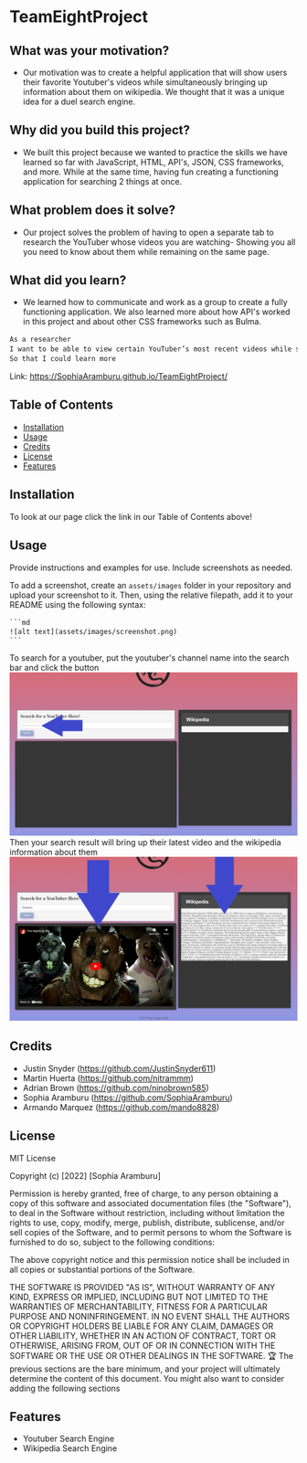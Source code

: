 # TeamEightProject
## What was your motivation?
- Our motivation was to create a helpful application that will show users their favorite Youtuber's videos while simultaneously bringing up information about them on wikipedia. We thought that it was a unique idea for a duel search engine.  
## Why did you build this project?
- We built this project because we wanted to practice the skills we have learned so far with JavaScript, HTML, API's, JSON, CSS frameworks, and more. While at the same time, having fun creating a functioning application for searching 2 things at once.  
## What problem does it solve?
- Our project solves the problem of having to open a separate tab to research the YouTuber whose videos you are watching- Showing you all you need to know about them while remaining on the same page. 
## What did you learn?
- We learned how to communicate and work as a group to create a fully functioning application. We also learned more about how API's worked in this project and about other CSS frameworks such as Bulma. 

```md
As a researcher
I want to be able to view certain YouTuber’s most recent videos while simultaneously viewing information regarding that YouTuber from Wikipedia. 
So that I could learn more
```

Link: https://SophiaAramburu.github.io/TeamEightProject/
## Table of Contents

- [Installation](#installation)
- [Usage](#usage)
- [Credits](#credits)
- [License](#license)
- [Features](#features)

## Installation

To look at our page click the link in our Table of Contents above!

## Usage

Provide instructions and examples for use. Include screenshots as needed.

To add a screenshot, create an `assets/images` folder in your repository and upload your screenshot to it. Then, using the relative filepath, add it to your README using the following syntax:

    ```md
    ![alt text](assets/images/screenshot.png)
    ```
To search for a youtuber, put the youtuber's channel name into the search bar and click the button
![Arrow pointing where to input your youtuber](assets/images/info2.png)
Then your search result will bring up their latest video and the wikipedia information about them
![Arrow pointing to where the latest youtube video and wikipeida info from that channel will appear](assets/images/info1.png)

## Credits

- Justin Snyder (https://github.com/JustinSnyder611)
- Martin Huerta (https://github.com/nitrammm)
- Adrian Brown (https://github.com/ninobrown585)
- Sophia Aramburu (https://github.com/SophiaAramburu)
- Armando Marquez (https://github.com/mando8828)

## License
MIT License

Copyright (c) [2022] [Sophia Aramburu]

Permission is hereby granted, free of charge, to any person obtaining a copy
of this software and associated documentation files (the "Software"), to deal
in the Software without restriction, including without limitation the rights
to use, copy, modify, merge, publish, distribute, sublicense, and/or sell
copies of the Software, and to permit persons to whom the Software is
furnished to do so, subject to the following conditions:

The above copyright notice and this permission notice shall be included in all
copies or substantial portions of the Software.

THE SOFTWARE IS PROVIDED "AS IS", WITHOUT WARRANTY OF ANY KIND, EXPRESS OR
IMPLIED, INCLUDING BUT NOT LIMITED TO THE WARRANTIES OF MERCHANTABILITY,
FITNESS FOR A PARTICULAR PURPOSE AND NONINFRINGEMENT. IN NO EVENT SHALL THE
AUTHORS OR COPYRIGHT HOLDERS BE LIABLE FOR ANY CLAIM, DAMAGES OR OTHER
LIABILITY, WHETHER IN AN ACTION OF CONTRACT, TORT OR OTHERWISE, ARISING FROM,
OUT OF OR IN CONNECTION WITH THE SOFTWARE OR THE USE OR OTHER DEALINGS IN THE
SOFTWARE.
🏆 The previous sections are the bare minimum, and your project will ultimately determine the content of this document. You might also want to consider adding the following sections
## Features

- Youtuber Search Engine
- Wikipedia Search Engine
